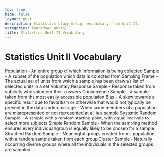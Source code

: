 ```yaml
---
toc: true
hide: false
layout: post
description: Statistics study design vocabulary from Unit II.
categories: [markdown posts]
title: Statistics Unit II Vocabulary
---
```

# Statistics Unit II Vocabulary

Population - An entire group of which information is being collected
Sample - A subset of the population which data is collected from
Sampling Frame - The actual set of units from which a sample has been drawn/a list of selected units in a set
Voluntary Response Sample - Response taken from subjects who volunteer their answers
Convenience Sample - A sample taken from the most easily accessible population
Bias - A skew towards a specific result due to favoritism or otherwise that would not typically be present in the data
Undercoverage - When some members of a population are misrepresented or not represented at all in a sample
Systemic Random Sample - A sample with a random starting point, with equal intervals to select more subjects
Simple Random Sample - When the sampling method ensures every individual/group is equally likely to be chosen for a sample
Stratified Random Sample - Meaningful groups created from a population, with a random sample taken from each group
Cluster Sample - Naturally occurring diverse groups where all the individuals in the selected groups are sampled